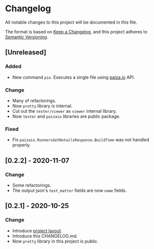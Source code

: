 # Changelog

All notable changes to this project will be documented in this file.

The format is based on [Keep a Changelog](https://keepachangelog.com/en/1.0.0/),
and this project adheres to [Semantic Versioning](https://semver.org/spec/v2.0.0.html).

## [Unreleased]

### Added

- New command `pio`. Executes a single file using [paiza.io](https://paiza.io) API.

### Change

- Many of refactorings.
- Now `pretty` library is internal.
- Cut out the `tester/viewer` as `viewer` internal library.
- Now `tester` and `paizaio` libraries are public package.

### Fixed

- Fix `paizaio.RunnersGetDetailsResponse.BuildTime` was not handled properly.

## [0.2.2] - 2020-11-07

### Change

- Some refactorings.
- The output json's `test_matter` fields are now `name` fields.

## [0.2.1] - 2020-10-25

### Change

- Introduce [project layout](https://github.com/golang-standards/project-layout).
- Introduce this CHANGELOG.md.
- Now `pretty` library in this project is public.
